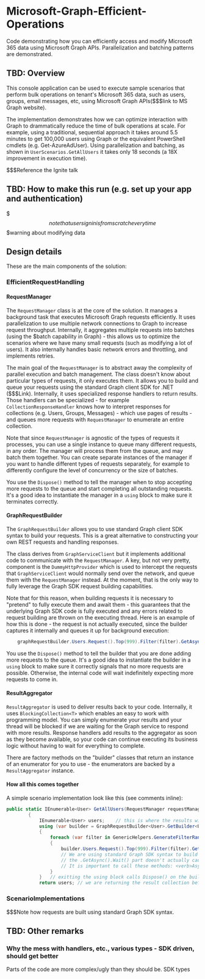 # Microsoft-Graph-Efficient-Operations

Code demonstrating how you can efficiently access and modify Microsoft 365 data using Microsoft Graph APIs. Parallelization and batching patterns are demonstrated.

## TBD: Overview

This console application can be used to execute sample scenarios that perform bulk operations on tenant's Microsoft 365 data, such as users, groups, email messages, etc, using Microsoft Graph APIs($$$link to MS Graph website).

The implementation demonstrates how we can optimize interaction with Graph to drammatically reduce the time of bulk operations at scale. For example, using a traditional, sequential approach it takes around 5.5 minutes to get 100,000 users using Graph or the equivalent PowerShell cmdlets (e.g. Get-AzureAdUser). Using parallelization and batching, as shown in `UserScenarios.GetAllUsers` it takes only  18 seconds (a 18X improvement in execution time).

$$$Reference the Ignite talk

## TBD: How to make this run (e.g. set up your app and authentication)

$$$note that user sign in is from scratch everytime
$$$warning about modifying data

## Design details

These are the main components of the solution:

### EfficientRequestHandling

#### RequestManager

The `RequestManager` class is at the core of the solution. It manages a background task that executes Microsoft Graph requests efficiently. It uses parallelization to use multiple network connections to Graph to increase request throughput. Internally, it aggregates multiple requests into batches (using the $batch capability in Graph) - this allows us to optimize the scenarios where we have many small requests (such as modifying a lot of users). It also internally handles basic network errors and throttling, and implements retries.

The main goal of the `RequestManager` is to abstract away the complexity of parallel execution and batch management. The class doesn't know about particular types of requests, it only executes them. It allows you to build and queue your requests using the standard Graph client SDK for .NET ($$$Link). Internally, it uses specialized response handlers to return results. Those handlers can be specialized - for example `CollectionResponseHandler` knows how to interpret responses for collections (e.g. Users, Groups, Messages) - which use pages of results - and queues more requests with `RequestManager` to enumerate an entire collection.

Note that since `RequestManager` is agnostic of the types of requests it processes, you can use a single instance to queue many different requests, in any order. The manager will process them from the queue, and may batch them together. You can create separate instances of the manager if you want to handle different types of requests separately, for example to differently configure the level of concurrency or the size of batches.

You use the `Dispose()` method to tell the manager when to stop accepting more requests to the queue and start completing all outstanding requests. It's a good idea to instantiate the manager in a `using` block to make sure it terminates correctly.

#### GraphRequestBuilder

The `GraphRequestBuilder` allows you to use standard Graph client SDK syntax to build your requests. This is a great alternative to constructing your own REST requests and handling responses.

The class derives from `GraphServiceClient` but it implements additional code to communicate with the `RequestManager`. A key, but not very pretty, component is the `DummyHttpProvider` which is used to intercept the requests that `GraphServiceClient` would normally send over the network, and queue them with the `RequestManager` instead. At the moment, that is the only way to fully leverage the Graph SDK request building capabilities.

Note that for this reason, when building requests it is necessary to "pretend" to fully execute them and await them - this guarantees that the underlying Graph SDK code is fully executed and any errors related to request building are thrown on the executing thread. Here is an example of how this is done - the request is not actually executed, since the builder captures it internally and queues it up for background execution:

```csharp
    graphRequestBuilder.Users.Request().Top(999).Filter(filter).GetAsync().Wait();
```

You use the `Dispose()` method to tell the builder that you are done adding more requests to the queue. It's a good idea to instantiate the builder in a `using` block to make sure it correctly signals that no more requests are possible. Otherwise, the internal code will wait indefinitely expecting more requests to come in.

#### ResultAggregator

`ResultAggregator` is used to deliver results back to your code. Internally, it uses `BlockingCollection<T>` which enables an easy to work with programming model. You can simply enumerate your results and your thread will be blocked if we are waiting for the Graph service to respond with more results. Response handlers add results to the aggregator as soon as they become available, so your code can continue executing its business logic without having to wait for everything to complete.

There are factory methods on the "builder" classes that return an instance of an enumerator for you to use - the enumerators are backed by a `ResultAggregator` instance.

#### How all this comes together

A simple scenario implementation look like this (see comments inline):

```csharp
public static IEnumerable<User> GetAllUsers(RequestManager requestManager)  // RequestManager can be provided from the outside, e.g. if you want to share it accross your entire program
        {
            IEnumerable<User> users;    // this is where the results will start showing up
            using (var builder = GraphRequestBuilder<User>.GetBuilder<UserCollectionResponseHandler>(requestManager, out users))    // use factory method to get a builder for this request type. internally, a ResponseHandler and a ResultAggregator are created to plug into the RequestManager.
            {
                foreach (var filter in GenericHelpers.GenerateFilterRangesForAlphaNumProperties("userPrincipalName"))
                {
                    builder.Users.Request().Top(999).Filter(filter).GetAsync().Wait(); 
                    // We are using standard Graph SDK syntax to build the request.
                    // the .GetAsync().Wait() part doesn't actually cause the request to execute here.  DummyHttpProvider is used to intercept the request and queue it.
                    // It is important to call these methods: <verb>Async() causes the SDK to properly build the request. Wait() executes the faux-request here, to throw any exceptions - without it the code would continue even thought the request was not properly built.
                }
            }   // exitting the using block calls Dispose() on the builder, which tells it to stop queueing requests. This is important to make the result enumerator terminate, otherwise it will hang waiting for more potential responses.
            return users; // we are returning the result collection before the requests were executed. That is OK, the calling code can enumerate and wait, or it can decide to only take a few results and cancell the execution of the outstanding requests.
```

### ScenarioImplementations

$$$Note how requests are built using standard Graph SDK syntax.





## TBD: Other remarks

### Why the mess with handlers, etc., various types - SDK driven, should get better

Parts of the code are more complex/ugly than they should be. SDK types
